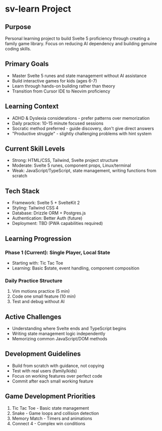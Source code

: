 # sv-learn Project

## Purpose
Personal learning project to build Svelte 5 proficiency through creating a family game library.
Focus on reducing AI dependency and building genuine coding skills.

## Primary Goals
- Master Svelte 5 runes and state management without AI assistance
- Build interactive games for kids (ages 6-7)
- Learn through hands-on building rather than theory
- Transition from Cursor IDE to Neovim proficiency
## Learning Context
- ADHD & Dyslexia considerations - prefer patterns over memorization
- Daily practice: 10-15 minute focused sessions
- Socratic method preferred - guide discovery, don't give direct answers
- "Productive struggle" - slightly challenging problems with hint system

## Current Skill Levels
- Strong: HTML/CSS, Tailwind, Svelte project structure
- Moderate: Svelte 5 runes, component props, Linux/terminal
- Weak: JavaScript/TypeScript, state management, writing functions from scratch
## Tech Stack
- Framework: Svelte 5 + SvelteKit 2
- Styling: Tailwind CSS 4
- Database: Drizzle ORM + Postgres.js
- Authentication: Better Auth (future)
- Deployment: TBD (PWA capabilities required)
## Learning Progression
### Phase 1 (Current): Single Player, Local State
- Starting with: Tic Tac Toe
- Learning: Basic $state, event handling, component composition

### Daily Practice Structure
1. Vim motions practice (5 min)
2. Code one small feature (10 min)
3. Test and debug without AI

## Active Challenges
- Understanding where Svelte ends and TypeScript begins
- Writing state management logic independently
- Memorizing common JavaScript/DOM methods
## Development Guidelines
- Build from scratch with guidance, not copying
- Test with real users (family/kids)
- Focus on working features over perfect code
- Commit after each small working feature

## Game Development Priorities
1. Tic Tac Toe - Basic state management
2. Snake - Game loops and collision detection
3. Memory Match - Timers and animations
4. Connect 4 - Complex win conditions
